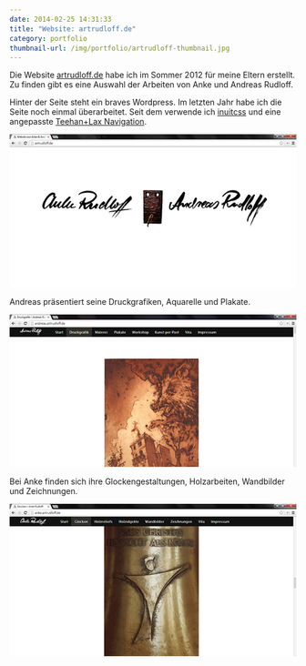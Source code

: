 ```yaml
---
date: 2014-02-25 14:31:33
title: "Website: artrudloff.de"
category: portfolio
thumbnail-url: /img/portfolio/artrudloff-thumbnail.jpg
---
```

Die Website [artrudloff.de](http://artrudloff.de) habe ich im Sommer 2012 für meine Eltern erstellt. Zu finden gibt es eine Auswahl der Arbeiten von Anke und Andreas Rudloff.

Hinter der Seite steht ein braves Wordpress. Im letzten Jahr habe ich die Seite noch einmal überarbeitet. Seit dem verwende ich [inuitcss](http://inuitcss.com) und eine angepasste [Teehan+Lax Navigation](http://alexcican.com/post/teehan-lax-navigation).

![Website von Anke und Andreas Rudloff – Startseite](/img/portfolio/artrudloff-1.jpg)

Andreas präsentiert seine Druckgrafiken, Aquarelle und Plakate.

![Website von Andreas Rudloff](/img/portfolio/artrudloff-2.jpg)

Bei Anke finden sich ihre Glockengestaltungen, Holzarbeiten, Wandbilder und Zeichnungen.

![Website von Anke Rudloff](/img/portfolio/artrudloff-3.jpg)
